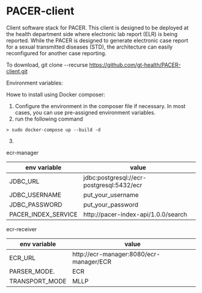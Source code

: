 # PACER-client
Client software stack for PACER. This client is designed to be deployed at the health department side where electronic lab report (ELR) is being reported. While the PACER is designed to generate electronic case report for a sexual transmitted diseases (STD), the architecture can easily reconfigured for another case reporting.

To download, git clone --recurse https://github.com/gt-health/PACER-client.git

Environment variables:

Howe to install using Docker composer:
1. Configure the environment in the composer file if necessary. In most cases, you can use pre-assigned environment variables. 
2. run the following command
```
> sudo docker-compose up --build -d
```
3. 

ecr-manager

| env variable         |      value                                                       |
|----------------------|------------------------------------------------------------------|
| JDBC_URL             |  jdbc:postgresql://ecr-postgresql:5432/ecr                       |
| JDBC_USERNAME        |  put_your_username                                               |
| JDBC_PASSWORD        |  put_your_password                                               |
| PACER_INDEX_SERVICE  |  http://pacer-index-api/1.0.0/search                             |


ecr-receiver

| env variable         |      value                                                       |
|----------------------|------------------------------------------------------------------|
| ECR_URL              |  http://ecr-manager:8080/ecr-manager/ECR                         |
| PARSER_MODE.         |  ECR                                                             |
| TRANSPORT_MODE       |  MLLP                                                            |

